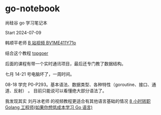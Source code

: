 # go-notebook

尚硅谷 go 学习笔记本

Start 2024-07-09

韩顺平老师 [B 站视频 BV1ME411Y71o](https://www.bilibili.com/video/BV1ME411Y71o)

结合这个教程 [topgoer](https://www.topgoer.com/)

后面的课程有带一个实时通讯项目，最后还专门教了数据结构。

七月 14-21 号电脑坏了，一周时间。

08-18 学完 P0-P293。基本语法、数据类型、各种特性（goroutine、接口、通道、反射） 。
目前只能说可以看懂绝大部分语法了。

我发现其实 刘丹冰老师 的视频教程更适合有其他语言基础的情况
[8 小时转职 Golang 工程师(如果你想低成本学习 Go 语言)](https://www.bilibili.com/video/BV1gf4y1r79E)
